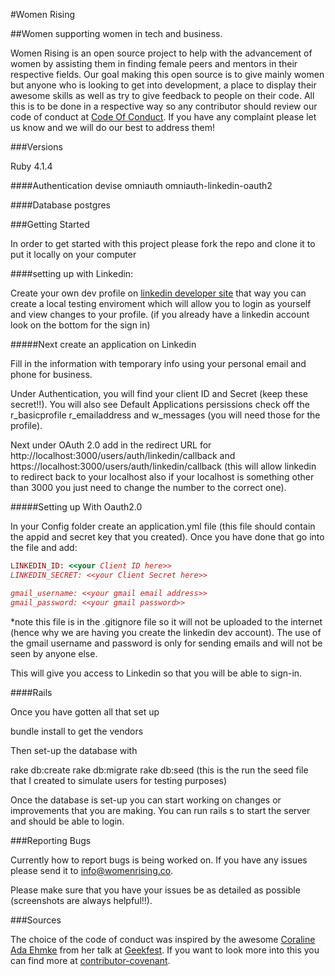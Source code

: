 #Women Rising

##Women supporting women in tech and business.

Women Rising is an open source project to help with the advancement of women by assisting them in finding female peers and mentors in their respective fields. Our goal making this open source is to give mainly women but anyone who is looking to get into development, a place to display their awesome skills as well as try to give feedback to people on their code. All this is to be done in a respective way so any contributor should review our code of conduct at [Code Of Conduct](https://github.com/kma3a/womenrising/blob/master/CODE_OF_CONDUCT.md). If you have any complaint please let us know and we will do our best to address them!

###Versions

Ruby 4.1.4

####Authentication
devise
omniauth
omniauth-linkedin-oauth2

####Database
postgres

###Getting Started

In order to get started with this project please fork the repo and clone it to put it locally on your computer

####setting up with Linkedin:

Create your own dev profile on [linkedin developer site](https://developer.linkedin.com/) that way you can create a local testing enviroment which will allow you to login as yourself and view changes to your profile. (if you already have a linkedin account look on the bottom for the sign in)

#####Next create an application on Linkedin

Fill in the information with temporary info using your personal email and phone for business.

Under Authentication, you will find your client ID and Secret (keep these secret!!). You will also see Default Applications persissions check off the r\_basicprofile r\_emailaddress and w\_messages (you will need those for the profile).

Next under OAuth 2.0 add in the redirect URL for http://localhost:3000/users/auth/linkedin/callback and https://localhost:3000/users/auth/linkedin/callback (this will allow linkedin to redirect back to your localhost also if your localhost is something other than 3000 you just need to change the number to the correct one).

#####Setting up With Oauth2.0

In your Config folder create an application.yml file (this file should contain the appid and secret key that you created).  Once you have done that go into the file and add:

```ruby
LINKEDIN_ID: <<your Client ID here>>
LINKEDIN_SECRET: <<your Client Secret here>>

gmail_username: <<your gmail email address>>
gmail_password: <<your gmail password>>
```

*note this file is in the .gitignore file so it will not be uploaded to the internet (hence why we are having you create the linkedin dev account). The use of the gmail username and password is only for sending emails and will not be seen by anyone else.

This will give you access to Linkedin so that you will be able to sign-in.

####Rails

Once you have gotten all that set up

bundle install to get the vendors

Then set-up the database with 

rake db:create
rake db:migrate
rake db:seed (this is the run the seed file that I created to simulate users for testing purposes)

Once the database is set-up you can start working on changes or improvements that you are making. You can run rails s to start the server and should be able to login.


###Reporting Bugs

Currently how to report bugs is being worked on. If you have any issues please send it to info@womenrising.co.

Please make sure that you have your issues be as detailed as possible (screenshots are always helpful!!).

###Sources

The choice of the code of conduct was inspired by the awesome [Coraline Ada Ehmke](https://github.com/CoralineAda) from her talk at [Geekfest](https://vimeo.com/101449990). If you want to look more into this you can find more at [contributor-covenant](http://contributor-covenant.org/).
